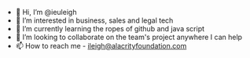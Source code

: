 - 👋 Hi, I’m @ieuleigh
- 👀 I’m interested in business, sales and legal tech
- 🌱 I’m currently learning the ropes of github and java script 
- 💞️ I’m looking to collaborate on the team's project anywhere I can help
- 📫 How to reach me - ileigh@alacrityfoundation.com 

<!---
ieuleigh/ieuleigh is a ✨ special ✨ repository because its `README.md` (this file) appears on your GitHub profile.
You can click the Preview link to take a look at your changes.
--->
